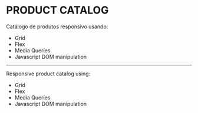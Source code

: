 # PRODUCT CATALOG
Catálogo de produtos responsivo usando:

- Grid
- Flex
- Media Queries
- Javascript DOM manipulation

-----------------------------------------------

Responsive product catalog using:

- Grid
- Flex
- Media Queries
- Javascript DOM manipulation
